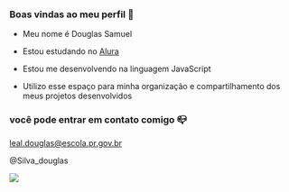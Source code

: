 ### Boas vindas ao meu perfil 💙

- Meu nome é Douglas Samuel

- Estou estudando no [Alura](https://www.alura.com.br)
- Estou me desenvolvendo na linguagem JavaScript
-  Utilizo esse espaço para minha organização e compartilhamento dos meus projetos desenvolvidos

### você pode entrar em contato comigo 📪

leal.douglas@escola.pr.gov.br

@Silva_douglas

![](https://media.tenor.com/ClksFHiwnNsAAAAS/jotaro-jotaro-kujo.gif)

